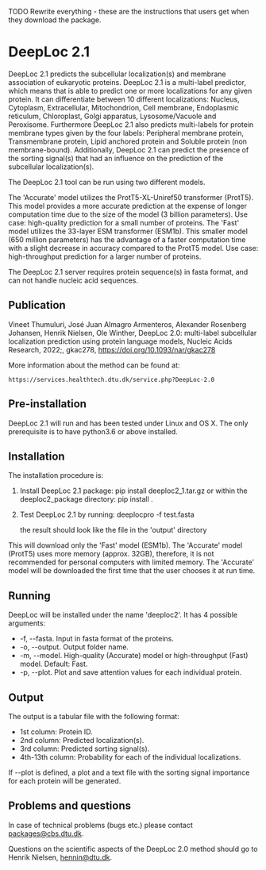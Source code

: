 
TODO Rewrite everything - these are the instructions that users get when they download the package.

DeepLoc 2.1
===========

DeepLoc 2.1 predicts the subcellular localization(s) and membrane association of eukaryotic proteins. DeepLoc 2.1 is a multi-label predictor, which means that is able to predict one or more localizations for any given protein. It can differentiate between 10 different localizations: Nucleus, Cytoplasm, Extracellular, Mitochondrion, Cell membrane, Endoplasmic reticulum, Chloroplast, Golgi apparatus, Lysosome/Vacuole and Peroxisome. Furthermore DeepLoc 2.1 also predicts multi-labels for protein membrane types given by the four labels: Peripheral membrane protein, Transmembrane protein, Lipid anchored protein and Soluble protein (non membrane-bound). Additionally, DeepLoc 2.1 can predict the presence of the sorting signal(s) that had an influence on the prediction of the subcellular localization(s).

The DeepLoc 2.1 tool can be run using two different models.

The 'Accurate' model utilizes the ProtT5-XL-Uniref50 transformer (ProtT5). This model provides a more accurate prediction at the expense of longer computation time due to the size of the model (3 billion parameters). Use case: high-quality prediction for a small number of proteins.
The 'Fast' model utilizes the 33-layer ESM transformer (ESM1b). This smaller model (650 million parameters) has the advantage of a faster computation time with a slight decrease in accuracy compared to the ProtT5 model. Use case: high-throughput prediction for a larger number of proteins.

The DeepLoc 2.1 server requires protein sequence(s) in fasta format, and can not handle nucleic acid sequences.

Publication
------------

Vineet Thumuluri, José Juan Almagro Armenteros, Alexander Rosenberg Johansen, Henrik Nielsen, Ole Winther, DeepLoc 2.0: multi-label subcellular localization prediction using protein language models, Nucleic Acids Research, 2022;, gkac278, https://doi.org/10.1093/nar/gkac278

More information about the method can be found at:

	https://services.healthtech.dtu.dk/service.php?DeepLoc-2.0

Pre-installation
----------------

DeepLoc 2.1 will run and has been tested under Linux and OS X. The only prerequisite is to have python3.6 or above installed.


Installation
------------

The installation procedure is:


  1. Install DeepLoc 2.1 package:
        pip install deeploc2_1.tar.gz
     or within the deeploc2_package directory:
         pip install .

  2. Test DeepLoc 2.1 by running:
     deeplocpro -f test.fasta
     
     the result should look like the file in the 'output' directory

This will download only the 'Fast' model (ESM1b). The 'Accurate' model (ProtT5) uses more memory (approx. 32GB), therefore, it is not recommended for personal computers with limited memory. The 'Accurate' model will be downloaded the first time that the user chooses it at run time.

Running
--------

DeepLoc will be installed under the name 'deeploc2'. It has 4 possible arguments:

 * -f, --fasta. Input in fasta format of the proteins.
 * -o, --output. Output folder name.
 * -m, --model. High-quality (Accurate) model or high-throughput (Fast) model. Default: Fast.
 * -p, --plot. Plot and save attention values for each individual protein. 

Output
-------

The output is a tabular file with the following format:

 * 1st column: Protein ID.
 * 2nd column: Predicted localization(s).
 * 3rd column: Predicted sorting signal(s).
 * 4th-13th column: Probability for each of the individual localizations. 

If --plot is defined, a plot and a text file with the sorting signal importance for each protein will be generated.

Problems and questions
----------------------

In case of technical problems (bugs etc.) please contact packages@cbs.dtu.dk.

Questions on the scientific aspects of the DeepLoc 2.0 method should go to Henrik
Nielsen, hennin@dtu.dk.
